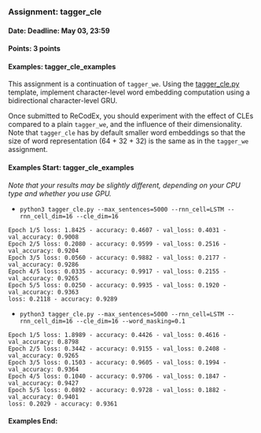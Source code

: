 ### Assignment: tagger_cle
#### Date: Deadline: May 03, 23:59
#### Points: 3 points
#### Examples: tagger_cle_examples

This assignment is a continuation of `tagger_we`. Using the
[tagger_cle.py](https://github.com/ufal/npfl114/tree/master/labs/08/tagger_cle.py)
template, implement character-level word embedding computation using
a bidirectional character-level GRU.

Once submitted to ReCodEx, you should experiment with the effect of CLEs
compared to a plain `tagger_we`, and the influence of their dimensionality. Note
that `tagger_cle` has by default smaller word embeddings so that the size
of word representation (64 + 32 + 32) is the same as in the `tagger_we` assignment.

#### Examples Start: tagger_cle_examples
_Note that your results may be slightly different, depending on your CPU type and whether you use GPU._
- `python3 tagger_cle.py --max_sentences=5000 --rnn_cell=LSTM --rnn_cell_dim=16 --cle_dim=16`
```
Epoch 1/5 loss: 1.8425 - accuracy: 0.4607 - val_loss: 0.4031 - val_accuracy: 0.9008
Epoch 2/5 loss: 0.2080 - accuracy: 0.9599 - val_loss: 0.2516 - val_accuracy: 0.9204
Epoch 3/5 loss: 0.0560 - accuracy: 0.9882 - val_loss: 0.2177 - val_accuracy: 0.9286
Epoch 4/5 loss: 0.0335 - accuracy: 0.9917 - val_loss: 0.2155 - val_accuracy: 0.9265
Epoch 5/5 loss: 0.0250 - accuracy: 0.9935 - val_loss: 0.1920 - val_accuracy: 0.9363
loss: 0.2118 - accuracy: 0.9289
```
- `python3 tagger_cle.py --max_sentences=5000 --rnn_cell=LSTM --rnn_cell_dim=16 --cle_dim=16 --word_masking=0.1`
```
Epoch 1/5 loss: 1.8989 - accuracy: 0.4426 - val_loss: 0.4616 - val_accuracy: 0.8798
Epoch 2/5 loss: 0.3442 - accuracy: 0.9155 - val_loss: 0.2408 - val_accuracy: 0.9265
Epoch 3/5 loss: 0.1503 - accuracy: 0.9605 - val_loss: 0.1994 - val_accuracy: 0.9364
Epoch 4/5 loss: 0.1040 - accuracy: 0.9706 - val_loss: 0.1847 - val_accuracy: 0.9427
Epoch 5/5 loss: 0.0892 - accuracy: 0.9728 - val_loss: 0.1882 - val_accuracy: 0.9401
loss: 0.2029 - accuracy: 0.9361
```
#### Examples End:
